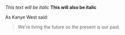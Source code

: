 *This text will be italic*
**This will also be italic**

As Kanye West said:

> We're living the future so
> the present is our past.

